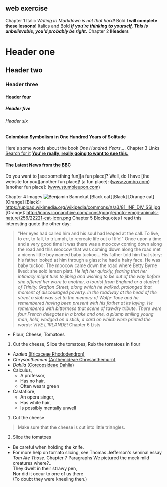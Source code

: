 ## <Ahmad Nawaz> web exercise
Chapter 1
Italic
_Writing in Markdown is not that hard!_
Bold
**I will complete these lessons!**
Italics and Bold
**_If you're thinking to yourself, This is unbelievable, you'd probably be right._**
Chapter 2
**Headers**

# Header one #
## Header two ##
### Header three ### 
#### Header four ####
##### Header five #####
###### Header six ######

#### Colombian Symbolism in One Hundred Years of Solitude ####
Here's some words about the book _One Hundred Years..._.
Chapter 3
Links
[Search for it](www.google.com)
[**You're really, really going to want to see this.**](www.dailykitten.com.)
#### The Latest News from [the BBC](www.bbc.com/news) ####
Do you want to [see something fun][a fun place]?
Well, do I have [the website for you][another fun place]!
[a fun place]: (www.zombo.com)
[another fun place]: (www.stumbleupon.com)

Chapter 4
Images
![Benjamin Bannekat](https://upload.wikimedia.org/wikipedia/commons/5/56/Tiger.50.jpg)
[Black cat][Black]
[Orange cat][Orange]
[Black]: https://upload.wikimedia.org/wikipedia/commons/a/a3/81_INF_DIV_SSI.jpg
[Orange]: http://icons.iconarchive.com/icons/google/noto-emoji-animals-nature/256/22221-cat-icon.png
Chapter 5
Blockquotes
I read this interesting quote the other day:
> "Her eyes had called him and his soul had leaped at the call. To live, to err, to fall, to triumph, to recreate life out of life!"
> Once upon a time and a very good time it was there was a moocow coming down along the road and this moocow that was coming down along the road met a nicens little boy named baby tuckoo...
> His father told him that story: his father looked at him through a glass: he had a hairy face.
> He was baby tuckoo. The moocow came down the road where Betty Byrne lived: she sold lemon platt.
> _He left her quickly, fearing that her intimacy might turn to jibing and wishing to be out of the way before she offered her ware to another, a tourist from England or a student of Trinity. Grafton Street, along which he walked, prolonged that moment of discouraged poverty. In the roadway at the head of the street a slab was set to the memory of Wolfe Tone and he remembered having been present with his father at its laying. He remembered with bitterness that scene of tawdry tribute. There were four French delegates in a brake and one, a plump smiling young man, held, wedged on a stick, a card on which were printed the words: VIVE L'IRLANDE_!
Chapter 6
Lists
* Flour, Cheese, Tomatoes
1. Cut the cheese, Slice the tomatoes, Rub the tomatoes in flour
* _Azalea_ [(Ericaceae Rhododendron)](www.google.com)
* _Chrysanthemum_ [(Anthemideae Chrysanthemum)](www.google.com)
* _Dahlia_ [(Coreopsideae Dahlia)](www.google.com)
* Calculus, 
    * A professor,
    * Has no hair,
    * Often wears green
* Castafiore, 
    * An opera singer, 
    * Has white hair, 
    * Is possibly mentally unwell
1. Cut the cheese
  > Make sure that the cheese is cut into little triangles.
2. Slice the tomatoes
  * Be careful when holding the knife.
  * For more help on tomato slicing, see Thomas Jefferson's seminal essay _Tom Ate Those_.
Chapter 7
Paragraphs
We pictured the meek mild creatures where?..  
They dwelt in their strawy pen,  
Nor did it occur to one of us there  
(To doubt they were kneeling then.)
